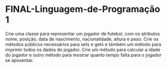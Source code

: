# FINAL-Linguagem-de-Programação 1

Crie uma classe para representar um jogador de futebol, com os atributos nome, posição, data de nascimento, nacionalidade, altura e peso. Crie os métodos públicos necessários para sets e gets e também um método para imprimir todos os dados do jogador. Crie um método para calcular a idade do jogador e outro método para mostrar quanto tempo falta para o jogador se aposentar. 
